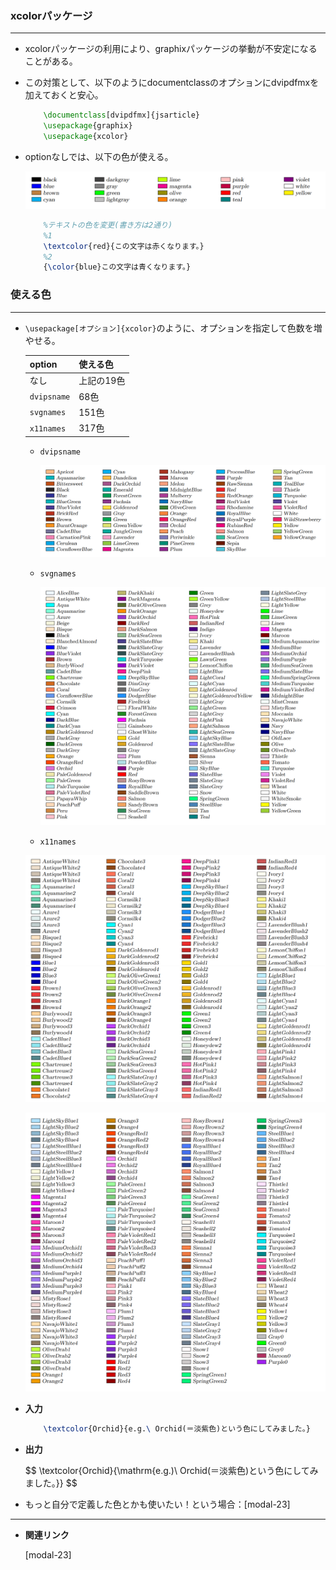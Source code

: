<!--12-->
<!--文字色指定(xcolorパッケージ)-->

### xcolorパッケージ

---

- xcolorパッケージの利用により、graphixパッケージの挙動が不安定になることがある。
- この対策として、以下のようにdocumentclassのオプションにdvipdfmxを加えておくと安心。
    
    ```latex
        \documentclass[dvipdfmx]{jsarticle}
        \usepackage{graphix}
        \usepackage{xcolor}
    ```
    
- optionなしでは、以下の色が使える。
    
    ![1](/TeX/CheatSheet/xcolor-text-color/1.png)
    
    ```latex
        %テキストの色を変更(書き方は2通り)
        %1
        \textcolor{red}{この文字は赤くなります。}
        %2
        {\color{blue}この文字は青くなります。}
    ```
    

### 使える色

---

- `\usepackage[オプション]{xcolor}`のように、オプションを指定して色数を増やせる。
    
    
    | **option** | **使える色** |
    | --- | --- |
    | なし | 上記の19色 |
    | `dvipsname` | 68色 |
    | `svgnames` | 151色 |
    | `x11names` | 317色 |
    - `dvipsname`
        
        ![2](/TeX/CheatSheet/xcolor-text-color/2.png)
        
    - `svgnames`
        
        ![3](/TeX/CheatSheet/xcolor-text-color/3.png)
        
    - `x11names`
    
    ![4](/TeX/CheatSheet/xcolor-text-color/4.png)
    
    ![5](/TeX/CheatSheet/xcolor-text-color/5.png)
    
- **入力**
    ```latex
        \textcolor{Orchid}{e.g.\ Orchid(＝淡紫色)という色にしてみました。}
    ```
- **出力**
    <div>
    $$
    \textcolor{Orchid}{\mathrm{e.g.)\ Orchid(＝淡紫色)という色にしてみました。}}
    $$
    </div>

- もっと自分で定義した色とかも使いたい！という場合：[modal-23]<!--(マクロ)色を定義して使う-->


---

- **関連リンク**
    
    <div class="related-link-wrapper">
      [modal-23]<!--(マクロ)色を定義して使う-->
    </div>